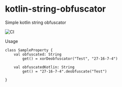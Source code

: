 # kotlin-string-obfuscator
Simple kotlin string obfuscator

![CI](https://github.com/dllewellyn/kotlin-string-obfuscator/workflows/CI/badge.svg)

Usage

```
class SampleProperty {
    val obfuscated: String
        get() = xorDeobfuscator("Test", "27-16-7-4")

    val obfuscatedKotlin: String
        get() = "27-16-7-4".deobfuscate("Test")

}
```
